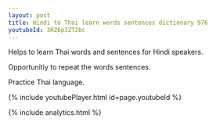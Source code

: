 ```yaml
---
layout: post
title: Hindi to Thai learn words sentences dictionary 976 
youtubeId: 3RZ6p3ZT2bc
---
```

 
 
Helps to learn Thai words and sentences for Hindi speakers.

Opportunitiy to repeat the words sentences. 

Practice Thai language. 
 
{% include youtubePlayer.html id=page.youtubeId %}
 
 
{% include analytics.html %}